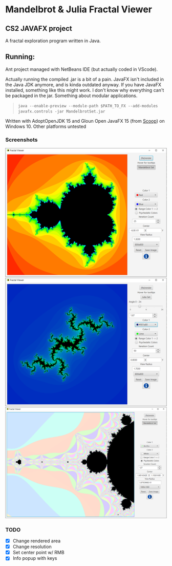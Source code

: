 # Mandelbrot & Julia Fractal Viewer #
## CS2 JAVAFX project ##

A fractal exploration program written in Java.

## Running:
Ant project managed with NetBeans IDE (but actually coded in VScode).

Actually running the compiled .jar is a bit of a pain. JavaFX isn't included in the Java JDK anymore, and is kinda outdated anyway.
If you have JavaFX installed, something like this might work. I don't know why everything can't be packaged in the jar. Something about modular applications.
> `java --enable-preview --module-path $PATH_TO_FX --add-modules javafx.controls -jar MandelbrotSet.jar`


Written with AdoptOpenJDK 15 and Gloun Open JavaFX 15 (from [Scoop](https://github.com/lukesampson/scoop)) on Windows 10. Other platforms untested

### Screenshots ###
![main](images/main.png)
![julia](images/julia.png)
![zoom](images/zoom.png)

### TODO ###
- [x] Change rendered area
- [x] Change resolution
- [x] Set center point w/ RMB
- [x] Info popup with keys